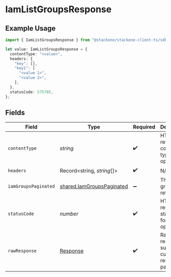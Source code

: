 # IamListGroupsResponse

## Example Usage

```typescript
import { IamListGroupsResponse } from "@stackone/stackone-client-ts/sdk/models/operations";

let value: IamListGroupsResponse = {
  contentType: "<value>",
  headers: {
    "key": [],
    "key1": [
      "<value 1>",
      "<value 2>",
    ],
  },
  statusCode: 575785,
};
```

## Fields

| Field                                                                         | Type                                                                          | Required                                                                      | Description                                                                   |
| ----------------------------------------------------------------------------- | ----------------------------------------------------------------------------- | ----------------------------------------------------------------------------- | ----------------------------------------------------------------------------- |
| `contentType`                                                                 | *string*                                                                      | :heavy_check_mark:                                                            | HTTP response content type for this operation                                 |
| `headers`                                                                     | Record<string, *string*[]>                                                    | :heavy_check_mark:                                                            | N/A                                                                           |
| `iamGroupsPaginated`                                                          | [shared.IamGroupsPaginated](../../../sdk/models/shared/iamgroupspaginated.md) | :heavy_minus_sign:                                                            | The list of groups was retrieved.                                             |
| `statusCode`                                                                  | *number*                                                                      | :heavy_check_mark:                                                            | HTTP response status code for this operation                                  |
| `rawResponse`                                                                 | [Response](https://developer.mozilla.org/en-US/docs/Web/API/Response)         | :heavy_check_mark:                                                            | Raw HTTP response; suitable for custom response parsing                       |
